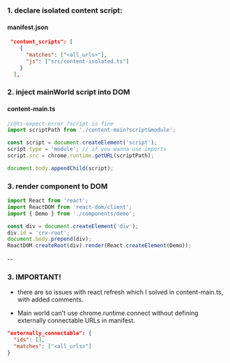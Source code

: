 ### 1. declare isolated content script:

#### manifest.json
```json
 "content_scripts": [
    {
      "matches": ["<all_urls>"],
      "js": ["src/content-isolated.ts"]
    }
  ],
```
### 2. inject mainWorld script into DOM 
#### content-main.ts
```typescript
//@ts-expect-error ?script is fine
import scriptPath from './content-main?script&module';

const script = document.createElement('script');
script.type = 'module'; // if you wanna use imports
script.src = chrome.runtime.getURL(scriptPath);

document.body.appendChild(script);
```

### 3. render component to DOM
```typescript
import React from 'react';
import ReactDOM from 'react-dom/client';
import { Demo } from './components/demo';

const div = document.createElement('div');
div.id = 'crx-root';
document.body.prepend(div);
ReactDOM.createRoot(div).render(React.createElement(Demo));
```


--

### 3. IMPORTANT!
- there are so issues with react refresh which I solved in content-main.ts, with added comments.

- Main world can't use chrome.runtime.connect without defining externally connectable URLs in manifest.

```json
"externally_connectable": {
  "ids": [],
  "matches": ["<all_urls>"]
}
```
